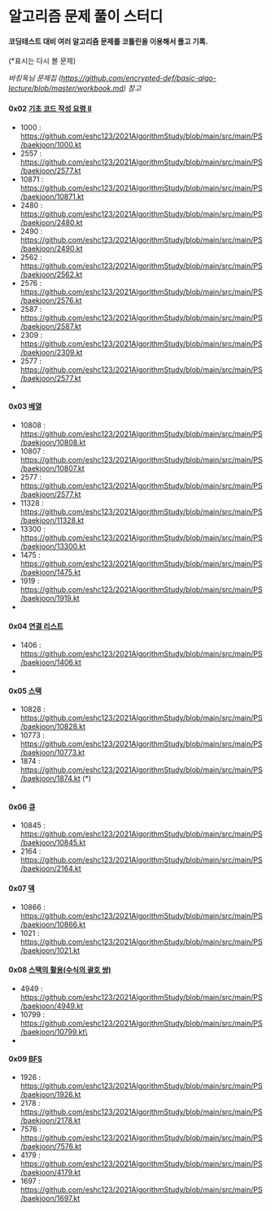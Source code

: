 # 알고리즘 문제 풀이 스터디

#### 코딩테스트 대비 여러 알고리즘 문제를 코틀린을 이용해서 풀고 기록.

(*표시는 다시 볼 문제)



*바킹독님 문제집 (https://github.com/encrypted-def/basic-algo-lecture/blob/master/workbook.md) 참고*

#### 0x02 [기초 코드 작성 요령 II](https://www.acmicpc.net/workbook/view/7306)

- 1000 : https://github.com/eshc123/2021AlgorithmStudy/blob/main/src/main/PS/baekjoon/1000.kt
- 2557 : https://github.com/eshc123/2021AlgorithmStudy/blob/main/src/main/PS/baekjoon/2577.kt
- 10871 : https://github.com/eshc123/2021AlgorithmStudy/blob/main/src/main/PS/baekjoon/10871.kt
- 2480 : https://github.com/eshc123/2021AlgorithmStudy/blob/main/src/main/PS/baekjoon/2480.kt
- 2490 : https://github.com/eshc123/2021AlgorithmStudy/blob/main/src/main/PS/baekjoon/2490.kt
- 2562 : https://github.com/eshc123/2021AlgorithmStudy/blob/main/src/main/PS/baekjoon/2562.kt
- 2576 : https://github.com/eshc123/2021AlgorithmStudy/blob/main/src/main/PS/baekjoon/2576.kt
- 2587 : https://github.com/eshc123/2021AlgorithmStudy/blob/main/src/main/PS/baekjoon/2587.kt
- 2309 : https://github.com/eshc123/2021AlgorithmStudy/blob/main/src/main/PS/baekjoon/2309.kt
- 2577 : https://github.com/eshc123/2021AlgorithmStudy/blob/main/src/main/PS/baekjoon/2577.kt
- 

#### 0x03 [배열](https://www.acmicpc.net/workbook/view/7307)

- 10808 : https://github.com/eshc123/2021AlgorithmStudy/blob/main/src/main/PS/baekjoon/10808.kt
- 10807 : https://github.com/eshc123/2021AlgorithmStudy/blob/main/src/main/PS/baekjoon/10807.kt
- 2577 : https://github.com/eshc123/2021AlgorithmStudy/blob/main/src/main/PS/baekjoon/2577.kt
- 11328 : https://github.com/eshc123/2021AlgorithmStudy/blob/main/src/main/PS/baekjoon/11328.kt
- 13300 : https://github.com/eshc123/2021AlgorithmStudy/blob/main/src/main/PS/baekjoon/13300.kt
- 1475 : https://github.com/eshc123/2021AlgorithmStudy/blob/main/src/main/PS/baekjoon/1475.kt
- 1919 : https://github.com/eshc123/2021AlgorithmStudy/blob/main/src/main/PS/baekjoon/1919.kt
- 

#### 0x04 [연결 리스트](https://www.acmicpc.net/workbook/view/7308)

- 1406 : https://github.com/eshc123/2021AlgorithmStudy/blob/main/src/main/PS/baekjoon/1406.kt
- 

#### 0x05 [스택](https://www.acmicpc.net/workbook/view/7309)

- 10828 : https://github.com/eshc123/2021AlgorithmStudy/blob/main/src/main/PS/baekjoon/10828.kt
- 10773 : https://github.com/eshc123/2021AlgorithmStudy/blob/main/src/main/PS/baekjoon/10773.kt
- 1874 : https://github.com/eshc123/2021AlgorithmStudy/blob/main/src/main/PS/baekjoon/1874.kt (*)
- 

#### 0x06 [큐](https://www.acmicpc.net/workbook/view/7310)

- 10845 : https://github.com/eshc123/2021AlgorithmStudy/blob/main/src/main/PS/baekjoon/10845.kt
- 2164 : https://github.com/eshc123/2021AlgorithmStudy/blob/main/src/main/PS/baekjoon/2164.kt



#### 0x07 [덱](https://www.acmicpc.net/workbook/view/7311)

- 10866 : https://github.com/eshc123/2021AlgorithmStudy/blob/main/src/main/PS/baekjoon/10866.kt
- 1021 : https://github.com/eshc123/2021AlgorithmStudy/blob/main/src/main/PS/baekjoon/1021.kt



#### 0x08 [스택의 활용(수식의 괄호 쌍)](https://www.acmicpc.net/workbook/view/7312)

- 4949 : https://github.com/eshc123/2021AlgorithmStudy/blob/main/src/main/PS/baekjoon/4949.kt
- 10799 : https://github.com/eshc123/2021AlgorithmStudy/blob/main/src/main/PS/baekjoon/10799.kt\
- 

#### 0x09  [BFS](https://www.acmicpc.net/workbook/view/7313)

- 1926 : https://github.com/eshc123/2021AlgorithmStudy/blob/main/src/main/PS/baekjoon/1926.kt
- 2178 : https://github.com/eshc123/2021AlgorithmStudy/blob/main/src/main/PS/baekjoon/2178.kt
- 7576 : https://github.com/eshc123/2021AlgorithmStudy/blob/main/src/main/PS/baekjoon/7576.kt
- 4179 : https://github.com/eshc123/2021AlgorithmStudy/blob/main/src/main/PS/baekjoon/4179.kt
- 1697 : https://github.com/eshc123/2021AlgorithmStudy/blob/main/src/main/PS/baekjoon/1697.kt

